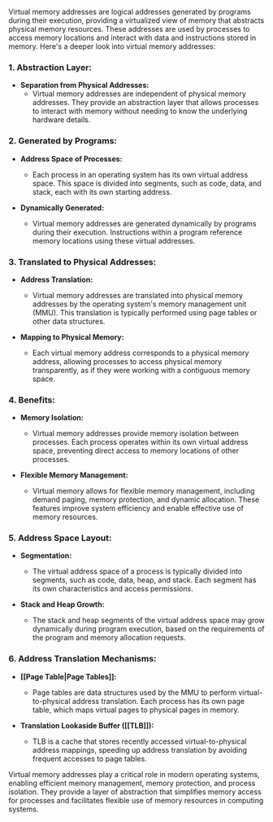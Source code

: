 Virtual memory addresses are logical addresses generated by programs during their execution, providing a virtualized view of memory that abstracts physical memory resources. These addresses are used by processes to access memory locations and interact with data and instructions stored in memory. Here's a deeper look into virtual memory addresses:

### 1. **Abstraction Layer:**
- **Separation from Physical Addresses:**
  - Virtual memory addresses are independent of physical memory addresses. They provide an abstraction layer that allows processes to interact with memory without needing to know the underlying hardware details.

### 2. **Generated by Programs:**
- **Address Space of Processes:**
  - Each process in an operating system has its own virtual address space. This space is divided into segments, such as code, data, and stack, each with its own starting address.

- **Dynamically Generated:**
  - Virtual memory addresses are generated dynamically by programs during their execution. Instructions within a program reference memory locations using these virtual addresses.

### 3. **Translated to Physical Addresses:**
- **Address Translation:**
  - Virtual memory addresses are translated into physical memory addresses by the operating system's memory management unit (MMU). This translation is typically performed using page tables or other data structures.

- **Mapping to Physical Memory:**
  - Each virtual memory address corresponds to a physical memory address, allowing processes to access physical memory transparently, as if they were working with a contiguous memory space.

### 4. **Benefits:**
- **Memory Isolation:**
  - Virtual memory addresses provide memory isolation between processes. Each process operates within its own virtual address space, preventing direct access to memory locations of other processes.

- **Flexible Memory Management:**
  - Virtual memory allows for flexible memory management, including demand paging, memory protection, and dynamic allocation. These features improve system efficiency and enable effective use of memory resources.

### 5. **Address Space Layout:**
- **Segmentation:**
  - The virtual address space of a process is typically divided into segments, such as code, data, heap, and stack. Each segment has its own characteristics and access permissions.

- **Stack and Heap Growth:**
  - The stack and heap segments of the virtual address space may grow dynamically during program execution, based on the requirements of the program and memory allocation requests.

### 6. **Address Translation Mechanisms:**
- **[[Page Table|Page Tables]]:**
  - Page tables are data structures used by the MMU to perform virtual-to-physical address translation. Each process has its own page table, which maps virtual pages to physical pages in memory.

- **Translation Lookaside Buffer ([[TLB]]):**
  - TLB is a cache that stores recently accessed virtual-to-physical address mappings, speeding up address translation by avoiding frequent accesses to page tables.

Virtual memory addresses play a critical role in modern operating systems, enabling efficient memory management, memory protection, and process isolation. They provide a layer of abstraction that simplifies memory access for processes and facilitates flexible use of memory resources in computing systems.